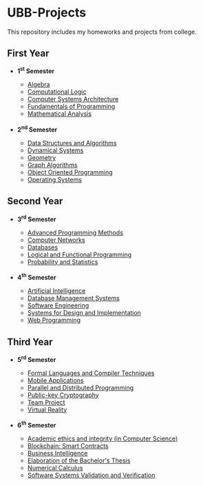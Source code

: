 <h1>UBB-Projects</h1>
This repository includes my homeworks and projects from college.

<h2>First Year</h2>
<ul><li><b>1<sup>st</sup> Semester</b></li>
<ul>
	<li><a href="https://github.com/hognogicristina/UBB-Projects/tree/main/First%20Year/Semester%201/Algebra">Algebra</a></li>
	<li><a href="https://github.com/hognogicristina/UBB-Projects/tree/main/First%20Year/Semester%201/Computational%20Logic">Computational Logic</a></li>
	<li><a href="https://github.com/hognogicristina/UBB-Projects/tree/main/First%20Year/Semester%201/Computer%20Systems%20Architecture">Computer Systems Architecture</a></li>
	<li><a href="https://github.com/hognogicristina/UBB-Projects/tree/main/First%20Year/Semester%201/Fundamentals%20of%20Programming">Fundamentals of Programming</a></li>
	<li><a href="https://github.com/hognogicristina/UBB-Projects/tree/main/First%20Year/Semester%201/Mathematical%20Analysis">Mathematical Analysis</a></li>

<br>
</ul><li><b>2<sup>nd</sup> Semester</b></li>
<ul>
	<li><a href="https://github.com/hognogicristina/UBB-Projects/tree/main/First%20Year/Semester%202/Data%20Structures%20and%20Algorithms">Data Structures and Algorithms</a></li>
	<li><a href="https://github.com/hognogicristina/UBB-Projects/tree/main/First%20Year/Semester%202/Dynamical%20Systems">Dynamical Systems</a></li>
	<li><a href="https://github.com/hognogicristina/UBB-Projects/tree/main/First%20Year/Semester%202/Geometry">Geometry</a></li>
	<li><a href="https://github.com/hognogicristina/UBB-Projects/tree/main/First%20Year/Semester%202/Graph%20Algorithms">Graph Algorithms</a></li>
	<li><a href="https://github.com/hognogicristina/UBB-Projects/tree/main/First%20Year/Semester%202/Object%20Oriented%20Programming">Object Oriented Programming</a></li>
	<li><a href="https://github.com/hognogicristina/UBB-Projects/tree/main/First%20Year/Semester%202/Operating%20Systems">Operating Systems</a></li>
</ul>
</ul>

<h2>Second Year</h2>
<ul><li><b>3<sup>rd</sup> Semester</b></li>
<ul>
	<li><a href="https://github.com/hognogicristina/UBB-Projects/tree/main/Second%20Year/Semester%203/Advanced%20Programming%20Methods">Advanced Programming Methods</a></li>
	<li><a href="https://github.com/hognogicristina/UBB-Projects/tree/main/Second%20Year/Semester%203/Computer%20Networks">Computer Networks</a></li>
	<li><a href="https://github.com/hognogicristina/UBB-Projects/tree/main/Second%20Year/Semester%203/Databases">Databases</a></li>
	<li><a href="https://github.com/hognogicristina/UBB-Projects/tree/main/Second%20Year/Semester%203/Logical%20and%20Functional%20Programming">Logical and Functional Programming</a></li>
	<li><a href="https://github.com/hognogicristina/UBB-Projects/tree/main/Second%20Year/Semester%203/Probabilities%20and%20Statistics">Probability and Statistics</a></li>
</ul>
	
<br>
<li><b>4<sup>th</sup> Semester</b></li>
<ul>
	<li><a href="https://github.com/hognogicristina/UBB-Projects/tree/main/Second%20Year/Semester%204/Artificial%20Intelligence">Artificial Intelligence</a></li>
	<li><a href="https://github.com/hognogicristina/UBB-Projects/tree/main/Second%20Year/Semester%204/Database%20Management%20Systems">Database Management Systems</a></li>
	<li><a href="https://github.com/hognogicristina/UBB-Projects/tree/main/Second%20Year/Semester%204/Software%20Engineering">Software Engineering</a></li>
	<li><a href="https://github.com/hognogicristina/UBB-Projects/tree/main/Second%20Year/Semester%204/Systems%20for%20Design%20and%20Implementation">Systems for Design and Implementation</a></li>
	<li><a href="https://github.com/hognogicristina/UBB-Projects/tree/main/Second%20Year/Semester%204/Web%20Programming">Web Programming</a></li>
</ul>
</ul>

<h2>Third Year</h2>
<ul><li><b>5<sup>rd</sup> Semester</b></li>
<ul>
	<li><a href="https://github.com/hognogicristina/UBB-Projects/tree/main/Third%20Year/Semester%205/Formal%20Languages%20and%20Compiler%20Techniques">Formal Languages and Compiler Techniques</a></li>
	<li><a href="https://github.com/hognogicristina/UBB-Projects/tree/main/Third%20Year/Semester%205/Mobile%20Applications">Mobile Applications</a></li>
	<li><a href="https://github.com/hognogicristina/UBB-Projects/tree/main/Third%20Year/Semester%205/Parallel%20and%20Distributed%20Programming">Parallel and Distributed Programming</a></li>
	<li><a href="https://github.com/hognogicristina/UBB-Projects/tree/main/Third%20Year/Semester%205/Public-key%20Cryptography">Public-key Cryptography</a></li>
	<li><a href="https://github.com/hognogicristina/UBB-Projects/tree/main/Third%20Year/Semester%205/Team%20Project">Team Project</a></li>
	<li><a href="https://github.com/hognogicristina/UBB-Projects/tree/main/Third%20Year/Semester%205/Virtual%20Reality">Virtual Reality</a></li>
</ul>

<br>
<li><b>6<sup>th</sup> Semester</b></li>
<ul>
	<li><a href="https://github.com/hognogicristina/UBB-Projects/tree/main/Third%20Year/Semester%206/Academic%20ethics%20and%20integrity%20(in%20Computer%20Science)">Academic ethics and integrity (in Computer Science)</a></li>
	<li><a href="https://github.com/hognogicristina/UBB-Projects/tree/main/Third%20Year/Semester%206/Blockchain:%20Smart%20Contracts">Blockchain: Smart Contracts</a></li>
	<li><a href="https://github.com/hognogicristina/UBB-Projects/tree/main/Third%20Year/Semester%206/Business%20Intelligence">Business Intelligence</a></li>
	<li><a href="https://github.com/hognogicristina/UBB-Projects/tree/main/Third%20Year/Semester%206/Elaboration%20of%20the%20Bachelor's%20Thesis">Elaboration of the Bachelor's Thesis</a></li>
	<li><a href="https://github.com/hognogicristina/UBB-Projects/tree/main/Third%20Year/Semester%206/Numerical%20Calculus">Numerical Calculus</a></li>
	<li><a href="https://github.com/hognogicristina/UBB-Projects/tree/main/Third%20Year/Semester%206/Software%20Systems%20Validation%20and%20Verification">Software Systems Validation and Verification</a></li>
</ul>
